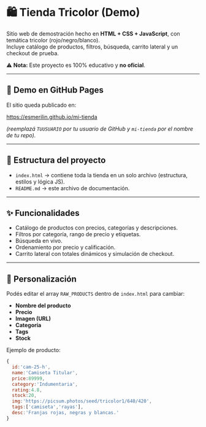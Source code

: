 # 🛍️ Tienda Tricolor (Demo)

Sitio web de demostración hecho en **HTML + CSS + JavaScript**, con temática tricolor (rojo/negro/blanco).  
Incluye catálogo de productos, filtros, búsqueda, carrito lateral y un checkout de prueba.

⚠️ **Nota:** Este proyecto es 100% educativo y **no oficial**.

---

## 🚀 Demo en GitHub Pages
El sitio queda publicado en:

https://esmerilin.github.io/mi-tienda

*(reemplazá `TUUSUARIO` por tu usuario de GitHub y `mi-tienda` por el nombre de tu repo).*

---

## 📂 Estructura del proyecto
- `index.html` → contiene toda la tienda en un solo archivo (estructura, estilos y lógica JS).
- `README.md` → este archivo de documentación.

---

## ✨ Funcionalidades
- Catálogo de productos con precios, categorías y descripciones.
- Filtros por categoría, rango de precio y etiquetas.
- Búsqueda en vivo.
- Ordenamiento por precio y calificación.
- Carrito lateral con totales dinámicos y simulación de checkout.

---

## 🔧 Personalización
Podés editar el array `RAW_PRODUCTS` dentro de `index.html` para cambiar:
- **Nombre del producto**
- **Precio**
- **Imagen (URL)**
- **Categoría**
- **Tags**
- **Stock**

Ejemplo de producto:
```js
{ 
  id:'cam-25-h', 
  name:'Camiseta Titular', 
  price:89999, 
  category:'Indumentaria', 
  rating:4.8, 
  stock:20, 
  img:'https://picsum.photos/seed/tricolor1/640/420', 
  tags:['camiseta','rayas'], 
  desc:'Franjas rojas, negras y blancas.' 
}
